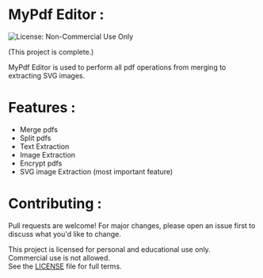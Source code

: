 # MyPdf Editor :

![License: Non-Commercial Use Only](https://img.shields.io/badge/license-Non--Commercial-orange)

(This project is complete.) 

MyPdf Editor is used to perform all pdf operations from merging to extracting SVG images.

# Features :
- Merge pdfs
- Split pdfs
- Text Extraction
- Image Extraction
- Encrypt pdfs
- SVG image Extraction (most important feature)

# Contributing :
Pull requests are welcome! For major changes, please open an issue first to discuss what you'd like to change.

This project is licensed for personal and educational use only.  
Commercial use is not allowed.  
See the [LICENSE](./LICENSE) file for full terms.
